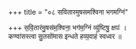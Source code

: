 +++
title = "०८ सवितारमुषसमश्विना भगमग्निं"

+++
स॒वि॒तार॑मु॒षस॑म॒श्विना॒ भग॑म॒ग्निं व्यु॑ष्टिषु॒ क्षपः॑ ।  
कण्वा॑सस्त्वा सु॒तसो॑मास इन्धते हव्य॒वाहं॑ स्वध्वर ॥